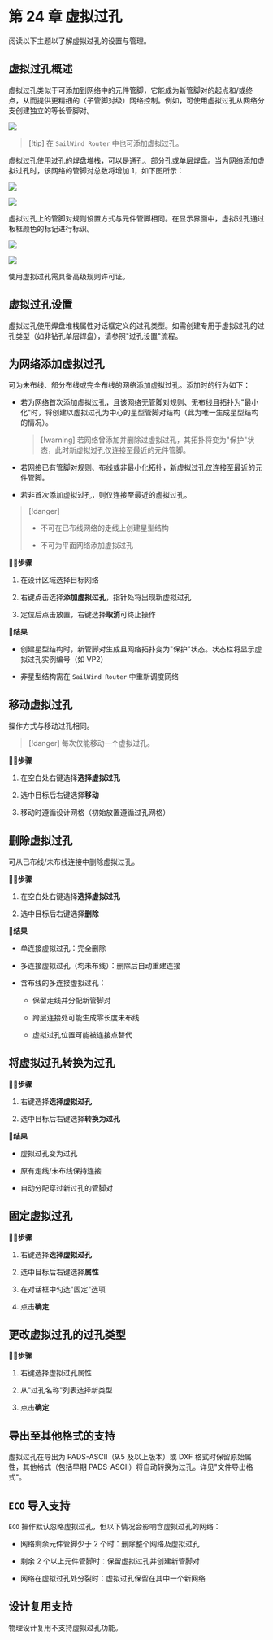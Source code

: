 # 第 24 章 虚拟过孔

阅读以下主题以了解虚拟过孔的设置与管理。

## 虚拟过孔概述

虚拟过孔类似于可添加到网络中的元件管脚，它能成为新管脚对的起点和/或终点，从而提供更精细的（子管脚对级）网络控制。例如，可使用虚拟过孔从网络分支创建独立的等长管脚对。

![](/layout/guide/24/_page_0_Picture_5.jpeg)

> [!tip] 在 `SailWind Router` 中也可添加虚拟过孔。

虚拟过孔使用过孔的焊盘堆栈，可以是通孔、部分孔或单层焊盘。当为网络添加虚拟过孔时，该网络的管脚对总数将增加 1，如下图所示：

![](/layout/guide/24/_page_1_Figure_2.jpeg)

![](/layout/guide/24/_page_1_Figure_4.jpeg)

虚拟过孔上的管脚对规则设置方式与元件管脚相同。在显示界面中，虚拟过孔通过板框颜色的标记进行标识。

![](/layout/guide/24/_page_1_Figure_7.jpeg)

![](/layout/guide/24/_page_1_Figure_8.jpeg)

使用虚拟过孔需具备高级规则许可证。

## 虚拟过孔设置

虚拟过孔使用焊盘堆栈属性对话框定义的过孔类型。如需创建专用于虚拟过孔的过孔类型（如非钻孔单层焊盘），请参照"过孔设置"流程。

## 为网络添加虚拟过孔

可为未布线、部分布线或完全布线的网络添加虚拟过孔。添加时的行为如下：

- 若为网络首次添加虚拟过孔，且该网络无管脚对规则、无布线且拓扑为"最小化"时，将创建以虚拟过孔为中心的星型管脚对结构（此为唯一生成星型结构的情况）。
  
  > [!warning] 若网络曾添加并删除过虚拟过孔，其拓扑将变为"保护"状态，此时新虚拟过孔仅连接至最近的元件管脚。

- 若网络已有管脚对规则、布线或非最小化拓扑，新虚拟过孔仅连接至最近的元件管脚。

- 若非首次添加虚拟过孔，则仅连接至最近的虚拟过孔。


> [!danger] 
> - 不可在已布线网络的走线上创建星型结构
> 
> - 不可为平面网络添加虚拟过孔

🏃‍♂️‍**步骤**

1. 在设计区域选择目标网络

2. 右键点击选择**添加虚拟过孔**，指针处将出现新虚拟过孔

3. 定位后点击放置，右键选择**取消**可终止操作

👀‍**结果**

- 创建星型结构时，新管脚对生成且网络拓扑变为"保护"状态。状态栏将显示虚拟过孔实例编号（如 VP2）

- 非星型结构需在 `SailWind Router` 中重新调度网络

## 移动虚拟过孔

操作方式与移动过孔相同。

> [!danger] 每次仅能移动一个虚拟过孔。

🏃‍♂️‍**步骤**

1. 在空白处右键选择**选择虚拟过孔**

2. 选中目标后右键选择**移动**

3. 移动时遵循设计网格（初始放置遵循过孔网格）

## 删除虚拟过孔

可从已布线/未布线连接中删除虚拟过孔。

🏃‍♂️‍**步骤**

1. 在空白处右键选择**选择虚拟过孔**

2. 选中目标后右键选择**删除**

👀‍**结果**

- 单连接虚拟过孔：完全删除

- 多连接虚拟过孔（均未布线）：删除后自动重建连接

- 含布线的多连接虚拟过孔：

  - 保留走线并分配新管脚对

  - 跨层连接处可能生成零长度未布线

  - 虚拟过孔位置可能被连接点替代

## 将虚拟过孔转换为过孔

🏃‍♂️‍**步骤**

1. 右键选择**选择虚拟过孔**

2. 选中目标后右键选择**转换为过孔**

👀‍**结果**

- 虚拟过孔变为过孔

- 原有走线/未布线保持连接

- 自动分配穿过新过孔的管脚对

## 固定虚拟过孔

🏃‍♂️‍**步骤**

1. 右键选择**选择虚拟过孔**

2. 选中目标后右键选择**属性**

3. 在对话框中勾选"固定"选项

4. 点击**确定**

## 更改虚拟过孔的过孔类型

🏃‍♂️‍**步骤**

1. 右键选择虚拟过孔属性

2. 从"过孔名称"列表选择新类型

3. 点击**确定**

## 导出至其他格式的支持

虚拟过孔在导出为 PADS-ASCII（9.5 及以上版本）或 DXF 格式时保留原始属性，其他格式（包括早期 PADS-ASCII）将自动转换为过孔。详见"文件导出格式"。

## `ECO` 导入支持

`ECO` 操作默认忽略虚拟过孔，但以下情况会影响含虚拟过孔的网络：

- 网络剩余元件管脚少于 2 个时：删除整个网络及虚拟过孔

- 剩余 2 个以上元件管脚时：保留虚拟过孔并创建新管脚对

- 网络在虚拟过孔处分裂时：虚拟过孔保留在其中一个新网络

## 设计复用支持

物理设计复用不支持虚拟过孔功能。